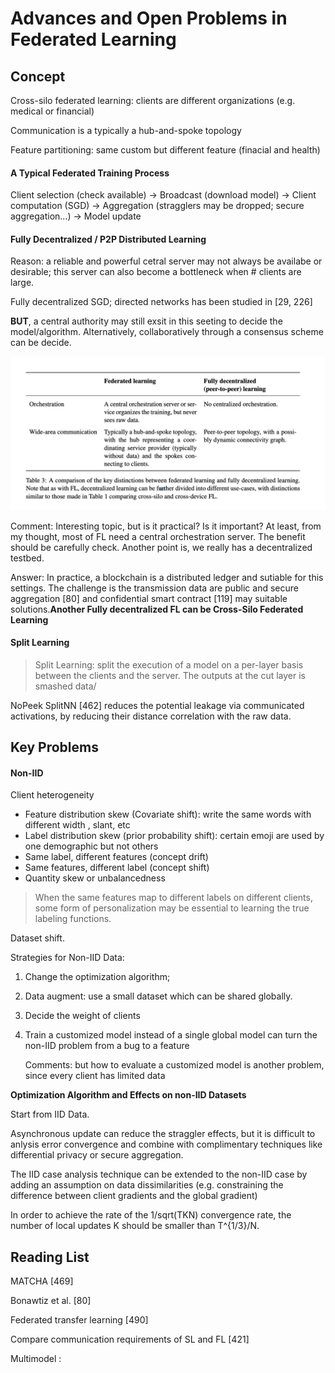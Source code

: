# Advances and Open Problems in Federated Learning



## Concept

Cross-silo federated learning: clients are different organizations (e.g. medical or financial)

Communication is a typically a hub-and-spoke topology

Feature partitioning: same custom but different feature (finacial and health)



#### A Typical Federated Training Process

Client selection (check available) -> Broadcast (download model) -> Client computation (SGD) -> Aggregation (stragglers may be dropped; secure aggregation...) -> Model update



 #### Fully Decentralized / P2P Distributed Learning

Reason: a reliable and powerful cetral server may not always be availabe or desirable; this server can also become a bottleneck when # clients are large.

Fully decentralized SGD; directed networks has been studied in [29, 226]



**BUT**, a central authority may still exsit in this seeting to decide the model/algorithm. Alternatively, collaboratively through a consensus scheme can be decide.

![image-20220102105525613](../images/02-FL_00_01.png) 

Comment: Interesting topic, but is it practical? Is it important? At least, from my thought, most of FL need a central orchestration server. The benefit should be carefully check. Another point is, we really has a decentralized testbed.

Answer: In practice, a blockchain is a distributed ledger and sutiable for this settings. The challenge is the transmission data are public and secure aggregation [80] and confidential smart contract [119] may suitable solutions.**Another Fully decentralized FL can be Cross-Silo Federated Learning**



#### Split Learning

> Split Learning: split the execution of a model on a per-layer basis between the clients and the server. The outputs at the cut layer is smashed data/

NoPeek SplitNN [462] reduces the potential leakage via communicated activations, by reducing their distance correlation with the raw data.



## Key Problems



#### Non-IID 

Client heterogeneity

- Feature distribution skew (Covariate shift): write the same words with different width , slant, etc
- Label distribution skew (prior probability shift): certain emoji are used by one demographic but not others
- Same label, different features (concept drift)
- Same features, different label (concept shift)
- Quantity skew or unbalancedness 

> When the same features map to different labels on different clients, some form of personalization may be essential to learning the true labeling functions.

Dataset shift.

Strategies for Non-IID Data:

1.  Change the optimization algorithm;

2. Data augment: use a small dataset which can be shared globally.

3. Decide the weight of clients

4. Train a customized model instead of  a single global model can turn the non-IID problem from a bug to a feature

   Comments: but how to evaluate a customized model is another problem, since every client has limited data



**Optimization Algorithm and Effects on non-IID Datasets**

Start from IID Data.

Asynchronous update can reduce the straggler effects, but it is difficult to anlysis error convergence and combine with complimentary techniques like differential privacy or secure aggregation. 

The IID case analysis technique can be extended to the non-IID case by adding an assumption on data dissimilarities (e.g. constraining the difference between client gradients and the global gradient)

In order to achieve the rate of the 1/sqrt(TKN) convergence rate, the number of local updates K should be smaller than T^{1/3}/N.

## Reading List

MATCHA [469]

Bonawtiz et al. [80]

Federated transfer learning [490]

Compare communication requirements of SL and FL [421]

Multimodel : 

